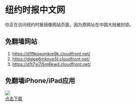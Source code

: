 <h1>纽约时报中文网</h1>
<p>你正在访问纽约时报镜像网站页面，因为原网址在中国大陆被封锁。</p>
<h2>免翻墙网站</h2>
<ol>
<li><a href="https://d1ftkqxomkre9k.cloudfront.net/" target="1">https://d1ftkqxomkre9k.cloudfront.net/</a></li>
<li><a href="https://dgiee6mknyp5t.cloudfront.net/" target="2">https://dgiee6mknyp5t.cloudfront.net/</a></li>
<li><a href="https://d1t7vi7j5m6kwd.cloudfront.net/" target="3">https://d1t7vi7j5m6kwd.cloudfront.net/</a></li>
</ol>
<h2>免翻墙iPhone/iPad应用</h2>
<p>
	<a href="https://itunes.apple.com/cn/app/niu-yue-shi-bao-zhong-wen-wang/id807498298?mt=8">
		<img src="icon175x175.jpeg" />
		<br/>点击下载
	</a>
</p>
